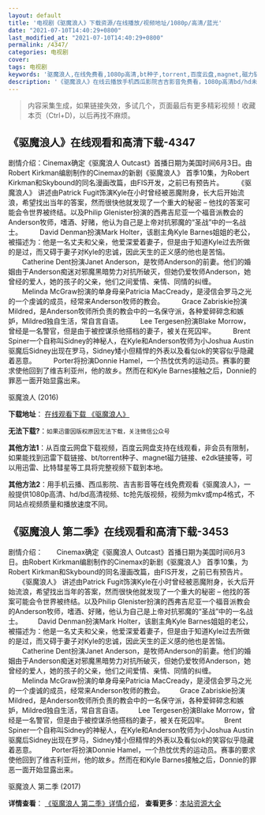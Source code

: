 ```yaml
---
layout: default
title: '电视剧《驱魔浪人》下载资源/在线播放/视频地址/1080p/高清/蓝光'
date: "2021-07-10T14:40:29+0800"
last_modified_at: "2021-07-10T14:40:29+0800"
permalink: /4347/
categories: 电视剧
cover:
tags: 电视剧
keywords: '驱魔浪人,在线免费看,1080p高清,bt种子,torrent,百度云盘,magnet,磁力链,迅雷下载资源'
description: '《驱魔浪人》在线云播放手机西瓜影院吉吉影音免费看，1080p高清bd/hd未删减完整版和tc抢先枪版，mkv/mp4格式，附带bt/torrent种子、magnet/磁力链、百度云盘、网盘资源迅雷下载链接'
---
```


>内容采集生成，如果链接失效，多试几个，页面最后有更多精彩视频！收藏本页（Ctrl+D)，以后再找不麻烦。


## 《驱魔浪人》在线观看和高清下载-4347

剧情介绍：Cinemax确定《驱魔浪人 Outcast》首播日期为美国时间6月3日。由Robert Kirkman编剧制作的Cinemax的新剧《驱魔浪人》 首季10集，为Robert Kirkman和Skybound的同名漫画改篇，由FIS开发，之前已有预告片。   　　《驱魔浪人》 讲述由Patrick Fugit饰演Kyle在小时曾经被恶魔附身，长大后开始流浪，希望找出当年的答案，然而很快他就发现了一个重大的秘密 – 他找的答案可能会令世界被终结。以及Philip Glenister扮演的西弗吉尼亚一个福音派教会的Anderson牧师，嗜酒、好赌，他认为自己是上帝对抗邪魔的“圣战”中的一名战士。  　　David Denman扮演Mark Holter，该剧主角Kyle Barnes姐姐的老公，被描述为：他是一名丈夫和父亲，他爱深爱着妻子，但是由于知道Kyle过去所做的是过，而又碍于妻子对Kyle的忠诚，因此天生的正义感的他也是苦恼。  　　Catherine Dent扮演Janet Anderson，是牧师Anderson的前妻。他们的婚姻由于Anderson痴迷对邪魔黑暗势力对抗所破灭，但她仍爱牧师Anderson，她曾经的爱人，她的孩子的父亲，他们之间爱情、亲情、同情的纠缠。  　　Melinda McGraw扮演的单身母亲Patricia MacCready，是浸信会罗马之光的一个虔诚的成员，经常来Anderson牧师的教会。  　　Grace Zabriskie扮演Mildred，是Anderson牧师所负责的教会中的一名保守派，各种爱碎碎念和嫉妒，Mildred独自生活，常自言自语。  　　Lee Tergesen扮演Blake Morrow，曾经是一名警官，但是由于被控谋杀他搭档的妻子，被关在死囚牢。  　　Brent Spiner一个自称叫Sidney的神秘人，在Kyle和Anderson牧师为小Joshua Austin驱魔后Sidney出现在罗马，Sidney矮小但精悍的外表以及看似ok的笑容似乎隐藏着恶意。  　　Porter将扮演Donnie Hamel，一个热忱优秀的运动员。赛事的要求使他回到了维吉利亚州，他的故乡。然而在和Kyle Barnes接触之后，Donnie的罪恶一面开始显露出来。


驱魔浪人 (2016)

**下载地址**： [在线观看下载 《驱魔浪人》](https://www.btbtdy.me/btdy/dy4834.html) 


**无法下载?**：`如果迅雷因版权原因无法下载，关注微信公众号 `

**其他方法1**：从百度云网盘下载视频，百度云网盘支持在线观看，非会员有限制，如果能找到迅雷下载链接、bt/torrent种子、magnet磁力链接、e2dk链接等，可以用迅雷、比特彗星等工具将完整视频下载到本地。

**其他方法2**：用手机云播、西瓜影院、吉吉影音等在线免费观看《驱魔浪人》，一般提供1080p高清、hd/bd高清视频、tc抢先版视频，视频为mkv或mp4格式，不同站点视频质量和播放速度不同。


## 《驱魔浪人 第二季》在线观看和高清下载-3453

剧情介绍：　　Cinemax确定《驱魔浪人 Outcast》首播日期为美国时间6月3日。由Robert Kirkman编剧制作的Cinemax的新剧《驱魔浪人》 首季10集，为Robert Kirkman和Skybound的同名漫画改篇，由FIS开发，之前已有预告片。 　　《驱魔浪人》 讲述由Patrick Fugit饰演Kyle在小时曾经被恶魔附身，长大后开始流浪，希望找出当年的答案，然而很快他就发现了一个重大的秘密 – 他找的答案可能会令世界被终结。以及Philip Glenister扮演的西弗吉尼亚一个福音派教会的Anderson牧师，嗜酒、好赌，他认为自己是上帝对抗邪魔的“圣战”中的一名战士。 　　David Denman扮演Mark Holter，该剧主角Kyle Barnes姐姐的老公，被描述为：他是一名丈夫和父亲，他爱深爱着妻子，但是由于知道Kyle过去所做的是过，而又碍于妻子对Kyle的忠诚，因此天生的正义感的他也是苦恼。 　　Catherine Dent扮演Janet Anderson，是牧师Anderson的前妻。他们的婚姻由于Anderson痴迷对邪魔黑暗势力对抗所破灭，但她仍爱牧师Anderson，她曾经的爱人，她的孩子的父亲，他们之间爱情、亲情、同情的纠缠。 　　Melinda McGraw扮演的单身母亲Patricia MacCready，是浸信会罗马之光的一个虔诚的成员，经常来Anderson牧师的教会。 　　Grace Zabriskie扮演Mildred，是Anderson牧师所负责的教会中的一名保守派，各种爱碎碎念和嫉妒，Mildred独自生活，常自言自语。 　　Lee Tergesen扮演Blake Morrow，曾经是一名警官，但是由于被控谋杀他搭档的妻子，被关在死囚牢。 　　Brent Spiner一个自称叫Sidney的神秘人，在Kyle和Anderson牧师为小Joshua Austin驱魔后Sidney出现在罗马，Sidney矮小但精悍的外表以及看似ok的笑容似乎隐藏着恶意。 　　Porter将扮演Donnie Hamel，一个热忱优秀的运动员。赛事的要求使他回到了维吉利亚州，他的故乡。然而在和Kyle Barnes接触之后，Donnie的罪恶一面开始显露出来。


驱魔浪人 第二季 (2017)

**详情查看**： [《驱魔浪人 第二季》详情介绍](/movie/3453/)， **查看更多**：[本站资源大全](/movie/t/all/)


